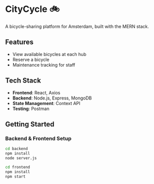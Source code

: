 # CityCycle 🚲
A bicycle-sharing platform for Amsterdam, built with the MERN stack.

## Features
- View available bicycles at each hub
- Reserve a bicycle
- Maintenance tracking for staff

## Tech Stack
- **Frontend**: React, Axios
- **Backend**: Node.js, Express, MongoDB
- **State Management**: Context API
- **Testing**: Postman

## Getting Started
### Backend & Frontend Setup
```sh
cd backend
npm install
node server.js

cd frontend
npm install
npm start
